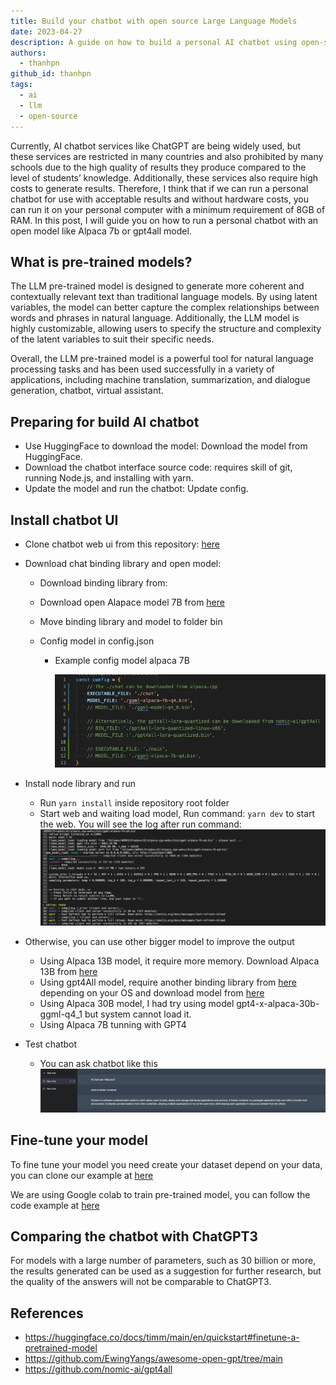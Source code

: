 ```yaml
---
title: Build your chatbot with open source Large Language Models
date: 2023-04-27
description: A guide on how to build a personal AI chatbot using open-source Large Language Models (LLMs) like Alpaca and GPT4All on your personal computer.
authors:
  - thanhpn
github_id: thanhpn
tags:
  - ai
  - llm
  - open-source
---
```


Currently, AI chatbot services like ChatGPT are being widely used, but these services are restricted in many countries and also prohibited by many schools due to the high quality of results they produce compared to the level of students’ knowledge. Additionally, these services also require high costs to generate results. Therefore, I think that if we can run a personal chatbot for use with acceptable results and without hardware costs, you can run it on your personal computer with a minimum requirement of 8GB of RAM. In this post, I will guide you on how to run a personal chatbot with an open model like Alpaca 7b or gpt4all model.

## What is pre-trained models?

The LLM pre-trained model is designed to generate more coherent and contextually relevant text than traditional language models. By using latent variables, the model can better capture the complex relationships between words and phrases in natural language. Additionally, the LLM model is highly customizable, allowing users to specify the structure and complexity of the latent variables to suit their specific needs.

Overall, the LLM pre-trained model is a powerful tool for natural language processing tasks and has been used successfully in a variety of applications, including machine translation, summarization, and dialogue generation, chatbot, virtual assistant.

## Preparing for build AI chatbot

- Use HuggingFace to download the model: Download the model from HuggingFace.
- Download the chatbot interface source code: requires skill of git, running Node.js, and installing with yarn.
- Update the model and run the chatbot: Update config.

## Install chatbot UI

- Clone chatbot web ui from this repository: [here](https://github.com/ngxson/alpaca.cpp-webui)
- Download chat binding library and open model:

  - Download binding library from:
  - Download open Alapace model 7B from [here](https://huggingface.co/Sosaka/Alpaca-native-4bit-ggml/blob/main/ggml-alpaca-7b-q4.bin)
  - Move binding library and model to folder bin
  - Config model in config.json

    - Example config model alpaca 7B

      ![](assets/build-your-chatbot-with-open-source-large-language-models_build-chatbot-1.webp)

- Install node library and run

  - Run `yarn install` inside repository root folder
  - Start web and waiting load model, Run command: `yarn dev` to start the web. You will see the log after run command: ![](assets/build-your-chatbot-with-open-source-large-language-models_build-chatbot-2.webp)

- Otherwise, you can use other bigger model to improve the output
  - Using Alpaca 13B model, it require more memory. Download Alpaca 13B from [here](https://huggingface.co/eachadea/ggml-gpt4-x-alpaca-13b-native-4bit/blob/main/gpt4-x-alpaca-13b-native-ggml-q4_0.bin)
  - Using gpt4All model, require another binding library from [here](https://github.com/nomic-ai/gpt4all/tree/main/chat) depending on your OS and download model from [here](https://huggingface.co/4bit/gpt4all-lora-quantized/blob/main/gpt4all-lora-quantized.bin)
  - Using Alpaca 30B model, I had try using model gpt4-x-alpaca-30b-ggml-q4_1 but system cannot load it.
  - Using Alpaca 7B tunning with GPT4
- Test chatbot
  - You can ask chatbot like this ![](assets/build-your-chatbot-with-open-source-large-language-models_build-chatbot-3.webp)

## Fine-tune your model

To fine tune your model you need create your dataset depend on your data, you can clone our example at [here](https://github.com/thanhpn/df-dataset)

We are using Google colab to train pre-trained model, you can follow the code example at [here](https://colab.research.google.com/drive/1TbV-Enz4O__GFXtqUWEFK0snYedOwPTh?usp=sharing)

## Comparing the chatbot with ChatGPT3

For models with a large number of parameters, such as 30 billion or more, the results generated can be used as a suggestion for further research, but the quality of the answers will not be comparable to ChatGPT3.

## References

- <https://huggingface.co/docs/timm/main/en/quickstart#finetune-a-pretrained-model>
- <https://github.com/EwingYangs/awesome-open-gpt/tree/main>
- <https://github.com/nomic-ai/gpt4all>
